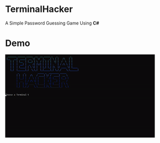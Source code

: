 # TerminalHacker
A Simple Password Guessing Game Using **C#**

# Demo
![Terminal Hacker Demo](gif/demo.gif)
